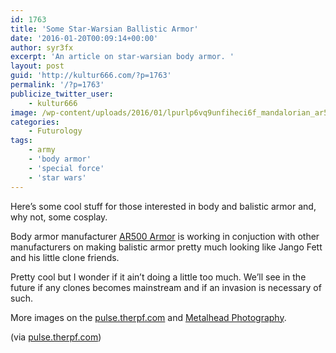 ```yaml
---
id: 1763
title: 'Some Star-Warsian Ballistic Armor'
date: '2016-01-20T00:09:14+00:00'
author: syr3fx
excerpt: 'An article on star-warsian body armor. '
layout: post
guid: 'http://kultur666.com/?p=1763'
permalink: '/?p=1763'
publicize_twitter_user:
    - kultur666
image: /wp-content/uploads/2016/01/lpurlp6vq9unfiheci6f_mandalorian_ar500_armor-01.jpg
categories:
    - Futurology
tags:
    - army
    - 'body armor'
    - 'special force'
    - 'star wars'
---
```


Here’s some cool stuff for those interested in body and balistic armor and, why not, some cosplay.

Body armor manufacturer [AR500 Armor](http://www.ar500armor.com/) is working in conjuction with other manufacturers on making balistic armor pretty much looking like Jango Fett and his little clone friends.

Pretty cool but I wonder if it ain’t doing a little too much. We’ll see in the future if any clones becomes mainstream and if an invasion is necessary of such.

More images on the [pulse.therpf.com](http://pulse.therpf.com/ar500-armor-builds-mandalorian-ballistic-armor) and [Metalhead Photography](http://api.viglink.com/api/click?format=go&jsonp=vglnk_145322109840218&key=c91583ec2d0e51c9a523fc71972df761&libId=ijllr3r701013dtr000DA137id61z&loc=http%3A%2F%2Fpulse.therpf.com%2Far500-armor-builds-mandalorian-ballistic-armor&v=1&out=https%3A%2F%2Fwww.facebook.com%2Fmetalheadphotos%2F&ref=https%3A%2F%2Fwww.reddit.com%2F&title=AR500%20Armor%20Builds%20Mandalorian%20Ballistic%20Armor&txt=Metalhead%20Photography).

(via [pulse.therpf.com](http://pulse.therpf.com/ar500-armor-builds-mandalorian-ballistic-armor))